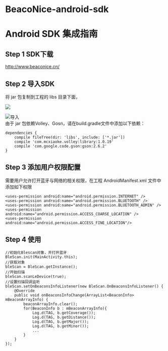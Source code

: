 # BeacoNice-android-sdk

# Android SDK 集成指南

## Step 1 SDK下载  
<http://www.beaconice.cn/>


## Step 2 导入SDK  

将 jar 包复制到工程的 libs 目录下面，  

<p align="left">
  <img src="https://github.com/LZAndroid/BeacoNice-android-sdk/tree/master/image/Capture.PNG">
</p>

![导入](https://github.com/LZAndroid/BeacoNice-android-sdk/tree/master/image/Capture.PNG)  
由于 jar 包依赖Volley、Gosn，请在build.gradle文件中添加以下依赖：

    dependencies {
        compile fileTree(dir: 'libs', include: ['*.jar'])
        compile 'com.mcxiaoke.volley:library:1.0.19'
        compile 'com.google.code.gson:gson:2.6.2'
    }

## Step 3 添加用户权限配置    

需要用户允许打开蓝牙与网络的相关权限，在工程 AndroidManifest.xml 文件中添加如下权限

    <uses-permission android:name="android.permission.INTERNET" />
    <uses-permission android:name="android.permission.BLUETOOTH" />
    <uses-permission android:name="android.permission.BLUETOOTH_ADMIN" />
    <uses-permission android:name="android.permission.ACCESS_COARSE_LOCATION" />
    <uses-permission android:name="android.permission.ACCESS_FINE_LOCATION"/>

## Step 4 使用  

    //初始化Blescan对象，并打开蓝牙
    BleScan.init(MainActivity.this);
    //获取对象
    bleScan = BleScan.getInstance();
    //开始扫描
    bleScan.scanLeDevice(true);
    //设置扫描回调监听
    bleScan.setOnBeaconsInfoListener(new BleScan.OnBeaconsInfoListener() {
        @Override
        public void onBeaconsInfoChange(ArrayList<BeaconInfo> mBeaconArrayInfo) {
            beaconArrayInfo.clear();
            for(BeaconInfo b : mBeaconArrayInfo){
                Log.d(TAG, b.getCoverage());
                Log.d(TAG, b.getDistance());
                Log.d(TAG, b.getMajor());
                Log.d(TAG, b.getMinor());
                ...
            }
        }
    });
